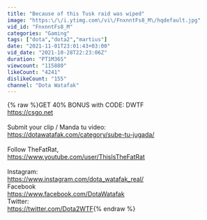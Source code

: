 ```yaml
---
title: "Because of this Tusk raid was wiped"
image: "https:\/\/i.ytimg.com\/vi\/FnxnntFs8_M\/hqdefault.jpg"
vid_id: "FnxnntFs8_M"
categories: "Gaming"
tags: ["dota","dota2","martius"]
date: "2021-11-01T23:01:43+03:00"
vid_date: "2021-10-28T22:23:06Z"
duration: "PT1M36S"
viewcount: "115880"
likeCount: "4241"
dislikeCount: "155"
channel: "Dota Watafak"
---
```

{% raw %}GET 40% BONUS with CODE: DWTF<br /><a rel="nofollow" target="blank" href="https://csgo.net">https://csgo.net</a><br /><br />Submit your clip / Manda tu video: <br /><a rel="nofollow" target="blank" href="https://dotawatafak.com/category/sube-tu-jugada/">https://dotawatafak.com/category/sube-tu-jugada/</a><br /><br />Follow TheFatRat, <br /><a rel="nofollow" target="blank" href="https://www.youtube.com/user/ThisIsTheFatRat">https://www.youtube.com/user/ThisIsTheFatRat</a><br /><br />Instagram:<br /><a rel="nofollow" target="blank" href="https://www.instagram.com/dota_watafak_real/">https://www.instagram.com/dota_watafak_real/</a><br />Facebook<br /><a rel="nofollow" target="blank" href="https://www.facebook.com/DotaWatafak">https://www.facebook.com/DotaWatafak</a><br />Twitter:<br /><a rel="nofollow" target="blank" href="https://twitter.com/Dota2WTF">https://twitter.com/Dota2WTF</a>{% endraw %}
